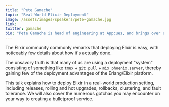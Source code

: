 ```yaml
---
title: "Pete Gamache"
topic: "Real World Elixir Deployment"
image: /assets/images/speakers/pete-gamache.jpg
link:
twitter: gamache
bio: "Pete Gamache is head of engineering at Appcues, and brings over a decade of LabVIEW, FORTRAN 77, and Perl experience to the Elixir community. He's written literally dozens of codes, and his favorite language so far is this one. Follow him on Twitter."
---
```

The Elixir community commonly remarks that deploying Elixir is easy, with noticeably few details about how it's actually done.

The unsavory truth is that many of us are using a deployment "system" consisting of something like `tmux` + `git pull` + `mix phoenix.server`, thereby gaining few of the deployment advantages of the Erlang/Elixir platform.

This talk explains how to deploy Elixir in a real-world production setting, including releases, rolling and hot upgrades, rollbacks, clustering, and fault tolerance.  We will also cover the numerous gotchas you may encounter on your way to creating a bulletproof service.
